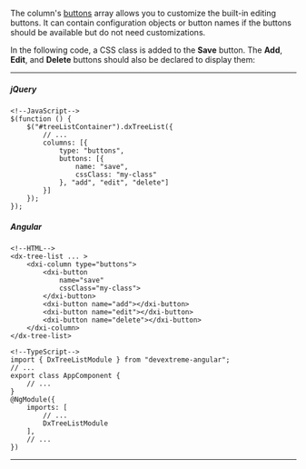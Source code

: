 The column's [buttons](/api-reference/10%20UI%20Widgets/dxTreeList/1%20Configuration/columns/buttons '/Documentation/ApiReference/UI_Widgets/dxTreeList/Configuration/columns/buttons/') array allows you to customize the built-in editing buttons. It can contain configuration objects or button names if the buttons should be available but do not need customizations.

In the following code, a CSS class is added to the **Save** button. The **Add**, **Edit**, and **Delete** buttons should also be declared to display them:

---
##### jQuery  

    <!--JavaScript-->
    $(function () {
        $("#treeListContainer").dxTreeList({
            // ...
            columns: [{
                type: "buttons",
                buttons: [{
                    name: "save",
                    cssClass: "my-class"
                }, "add", "edit", "delete"]
            }]
        });
    });

##### Angular  

    <!--HTML-->
    <dx-tree-list ... >
        <dxi-column type="buttons">
            <dxi-button
                name="save"
                cssClass="my-class">
            </dxi-button>
            <dxi-button name="add"></dxi-button>
            <dxi-button name="edit"></dxi-button>
            <dxi-button name="delete"></dxi-button>
        </dxi-column>
    </dx-tree-list>

    <!--TypeScript-->
    import { DxTreeListModule } from "devextreme-angular";
    // ...
    export class AppComponent {
        // ...
    }
    @NgModule({
        imports: [
            // ...
            DxTreeListModule
        ],
        // ...
    })
    
---